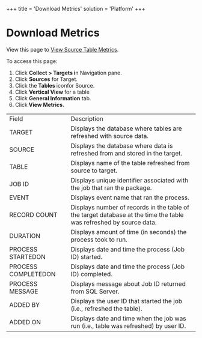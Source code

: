 +++
title = 'Download Metrics'
solution = 'Platform'
+++

# Download Metrics

<div class="use">

View this page to [View Source Table
Metrics](Register_and_Use_Sources.htm#View_Source_Table_Metrics).

</div>

To access this page:

1.  Click <span style="font-weight: bold;">Collect \> Targets i</span>n
    Navigation pane.
2.  Click <span style="font-weight: bold;">Sources</span> for Target.
3.  Click the<span style="font-weight: bold;"> Tables
    </span>icon<span style="font-weight: bold;"></span>for Source.
4.  Click <span style="font-weight: bold;">Vertical View </span>for a
    table
5.  Click **General Information** tab.
6.  Click<span style="font-weight: bold;"> View
Metrics.</span>

|                     |                                                                                                                    |
| ------------------- | ------------------------------------------------------------------------------------------------------------------ |
| Field               | Description                                                                                                        |
| TARGET              | Displays the database where tables are refreshed with source data.                                                 |
| SOURCE              | Displays the database where data is refreshed from and stored in the target.                                       |
| TABLE               | Displays name of the table refreshed from source to target.                                                        |
| JOB ID              | Displays unique identifier associated with the job that ran the package.                                           |
| EVENT               | Displays event name that ran the process.                                                                          |
| RECORD COUNT        | Displays number of records in the table of the target database at the time the table was refreshed by source data. |
| DURATION            | Displays amount of time (in seconds) the process took to run.                                                      |
| PROCESS STARTEDON   | Displays date and time the process (Job ID) started.                                                               |
| PROCESS COMPLETEDON | Displays date and time the process (Job ID) completed.                                                             |
| PROCESS MESSAGE     | Displays message about Job ID returned from SQL Server.                                                            |
| ADDED BY            | Displays the user ID that started the job (i.e., refreshed the table).                                             |
| ADDED ON            | Displays date and time when the job was run (i.e., table was refreshed) by user ID.                                |
